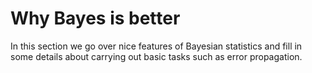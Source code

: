 # Why Bayes is better

In this section we go over nice features of Bayesian statistics and fill in some details about carrying out basic tasks such as error propagation.

